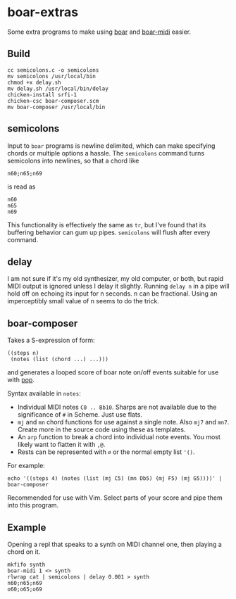 # boar-extras

Some extra programs to make using [boar](https://github.com/jimd1989/boar) and [boar-midi](https://github.com/jimd1989/boar-midi) easier.

## Build

    cc semicolons.c -o semicolons
    mv semicolons /usr/local/bin
    chmod +x delay.sh
    mv delay.sh /usr/local/bin/delay
    chicken-install srfi-1
    chicken-csc boar-composer.scm
    mv boar-composer /usr/local/bin

## semicolons

Input to `boar` programs is newline delimited, which can make specifying chords or multiple options a hassle. The `semicolons` command turns semicolons into newlines, so that a chord like

    n60;n65;n69

is read as

    n60
    n65
    n69

This functionality is effectively the same as `tr`, but I've found that its buffering behavior can gum up pipes. `semicolons` will flush after every command.

## delay

I am not sure if it's my old synthesizer, my old computer, or both, but rapid MIDI output is ignored unless I delay it slightly. Running `delay n` in a pipe will hold off on echoing its input for n seconds. n can be fractional. Using an imperceptibly small value of n seems to do the trick.

## boar-composer

Takes a S-expression of form:

    ((steps n) 
     (notes (list (chord ...) ...)))

and generates a looped score of boar note on/off events suitable for use with [pop](https://github.com/jimd1989/pop).

Syntax available in `notes`:

- Individual MIDI notes `C0 .. Bb10`. Sharps are not available due to the significance of `#` in Scheme. Just use flats.
- `mj` and `mn` chord functions for use against a single note. Also `mj7` and `mn7`. Create more in the source code using these as templates.
- An `arp` function to break a chord into individual note events. You most likely want to flatten it with `,@`.
- Rests can be represented with `∅` or the normal empty list `'()`.

For example:

    echo '((steps 4) (notes (list (mj C5) (mn Db5) (mj F5) (mj G5))))' | boar-composer

Recommended for use with Vim. Select parts of your score and pipe them into this program.    
    
## Example

Opening a repl that speaks to a synth on MIDI channel one, then playing a chord on it.

    mkfifo synth
    boar-midi 1 <> synth
    rlwrap cat | semicolons | delay 0.001 > synth
    n60;n65;n69
    o60;o65;o69
